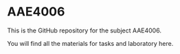 # AAE4006
This is the GitHub repository for the subject AAE4006.

You will find all the materials for tasks and laboratory here. 
